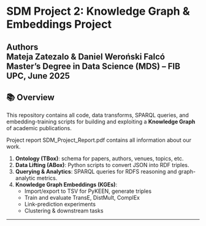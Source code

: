 # SDM Project 2: Knowledge Graph & Embeddings Project

**Authors**  
Mateja Zatezalo & Daniel Weroński Falcó
Master’s Degree in Data Science (MDS) – FIB UPC, June 2025
---

## 📚 Overview

This repository contains all code, data transforms, SPARQL queries, and embedding-training scripts for building and exploiting a **Knowledge Graph** of academic publications.  

Project report SDM_Project_Report.pdf contains all information about our work.

1. **Ontology (TBox)**: schema for papers, authors, venues, topics, etc.  
2. **Data Lifting (ABox)**: Python scripts to convert JSON into RDF triples.  
3. **Querying & Analytics**: SPARQL queries for RDFS reasoning and graph-analytic metrics.  
4. **Knowledge Graph Embeddings (KGEs)**:  
   - Import/export to TSV for PyKEEN, generate triples  
   - Train and evaluate TransE, DistMult, ComplEx  
   - Link-prediction experiments  
   - Clustering & downstream tasks
  
---
